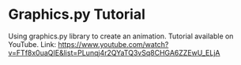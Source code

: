 # Graphics.py Tutorial
 Using graphics.py library to create an animation.
 Tutorial available on YouTube.
 Link: https://www.youtube.com/watch?v=FTf8x0uaQIE&list=PLunqj4r2QYaTQ3vSq8CHGA6ZZEwU_ELjA
